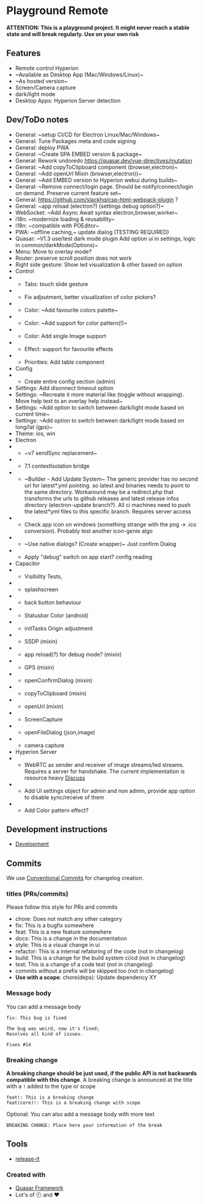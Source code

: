 # Playground Remote
**ATTENTION: This is a playground project. It might never reach a stable state and will break regularly. Use on your own risk**

## Features
 - Remote control Hyperion
 - ~Available as Desktop App (Mac/Windows/Linux)~
 - ~As hosted version~
 - Screen/Camera capture
 - dark/light mode
 - Desktop Apps: Hyperion Server detection

## Dev/ToDo notes
 - General: ~setup CI/CD for Electron Linux/Mac/Windows~
 - General: Tune Packages meta and code signing
 - General: deploy PWA
 - General: ~Create SPA EMBED version & package~
 - General: Rework undoredo https://quasar.dev/vue-directives/mutation
 - General: ~Add copyToClipboard component (browser,electron)~
 - General: ~Add openUrl Mixin (browser,electron))~
 - General: ~Add EMBED version to Hyperion webui during builds~
 - General: ~Remove connect/login page. Should be notify/connect/login on demand. Preserve current feature set~
 - General: https://github.com/slackhq/csp-html-webpack-plugin ?
 - General: ~app reload (electron?) (settings debug option?)~
 - WebSocket: ~Add Async Await syntax electron,browser,worker~
 - i18n: ~modernize loading & reusability~
 - i18n: ~compatible with POEditor~
 - PWA: ~offline caching,~ update dialog (TESTING REQUIRED)
 - Quasar: ~V1.3 use/test dark mode plugin Add option ui in settings, logic in common/darkMode(Options)~
 - Menu: Move to overlay mode?
 - Router: preserve scroll position does not work
 - Right side gesture: Show led visualization & other based on option
 - Control
 -  - Tabs: touch slide gesture
 -  - Fix adjsutment, better visualization of color pickers?
 -  - Color: ~Add favourite colors palette~
 -  - Color: ~Add support for color pattern(!)~
 -  - Color: Add single Image support
 -  - Effect: support for favourite effects
 -  - Priorities: Add table component
 -  Config
 -  - Create entire config section (admin)
 -  Settings: Add disonnect timeout option
 -  Settings: ~Recreate it more material like (toggle without wrapping). Move help text to an overlay help instead~
 -  Settings: ~Add option to switch between dark/light mode based on current time~
 -  Settings: ~Add option to switch between dark/light mode based on long/lat (gps)~
 -  Theme: ios, win
 -  Electron
 -  - ~v7 sendSync replacement~
 -  - 7.1 contextIsolation bridge
 -  - ~Builder - Add Update System~ The generic provider has no second url for latest*.yml pointing. so latest and binaries needs to point to the same directory. Workaround may be a redirect.php that transforms the urls to github releases and latest release infos directory (electron-update branch?). All ci machines need to push the latest*yml files to this specific branch. Requires server access
 -  - Check app icon on windows (something strange with the png -> .ico conversion). Probably test another icon-genie algo
 -  - ~Use native dialogs? (Create wrapper)~ Just confirm Dialog
 -  - Apply "debug" switch on app start? config reading
 -  Capacitor
 -  - Visibility Tests,
 -  - splashscreen
 -  - back button behaviour
 -  - Statusbar Color (android)
 -  - initTasks Origin adjustment
 -  - SSDP (mixin)
 -  - app reload(?) for debug mode? (mixin)
 -  - GPS (mixin)
 -  - openConfirmDialog (mixin)
 -  - copyToClipboard (mixin)
 -  - openUrl (mixin)
 -  - ScreenCapture
 -  - openFileDialog (json,image)
 -  - camera capture
 -  Hyperion Server
 -  - WebRTC as sender and receiver of image streams/led streams. Requires a server for handshake. The current implementation is resource heavy [Discuss](https://stackoverflow.com/questions/17552333/is-it-possible-to-use-webrtc-to-streaming-video-from-server-to-client)
 -  - Add UI settings object for admin and non admin, provide app option to disable sync/receive of them
 -  - Add Color pattern effect?

## Development instructions
 - [Development](./docs/DEV.md)

## Commits
We use [Conventional Commits](https://www.conventionalcommits.org/en/v1.0.0/) for changelog creation.

### titles (PRs/commits)
Please follow this style for PRs and commits
 - chore: Does not match any other category
 - fix: This is a bugfix somewhere
 - feat: This is a new feature somewhere
 - docs: This is a change in the documentation
 - style: This is a visual change in ui
 - refactor: This is a internal refatoring of the code (not in changelog)
 - build: This is a change for the build system ci/cd (not in changelog)
 - test: This is a change of a code test (not in changelog)
 - commits without a prefix will be skipped too (not in changelog)
 - **Use with a scope**: chore(deps): Update dependency XY

### Message body
You can add a message body
```
fix: This bug is fixed

The bug was weird, now it's fixed;
Resolves all kind of issues.

Fixes #14
```

### Breaking change
**A breaking change should be just used, if the public API is not backwards compatible with this change**.
A breaking change is announced at the title with a `!` added to the type or scope
```
feat!: This is a breaking change
feat(core)!: This is a breaking change with scope
```
Optional: You can also add a message body with more text
```
BREAKING CHANGE: Place here your information of the break
```

## Tools
 -  [release-it](https://github.com/release-it/release-it)

### Created with
  - [Quasar Framework](https://quasar.dev)
  - Lot's of :clock8: and :hearts:
